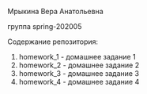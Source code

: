 Мрыкина Вера Анатольевна

группа spring-202005

Содержание репозитория:
1. homework_1 - домашнее задание 1
2. homework_2 - домашнее задание 2
3. homework_3 - домашнее задание 3
4. homework_4 - домашнее задание 4